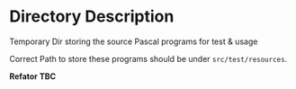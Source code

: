 # Directory Description

Temporary Dir storing the source Pascal programs for test & usage

Correct Path to store these programs should be under `src/test/resources`.

**Refator TBC**